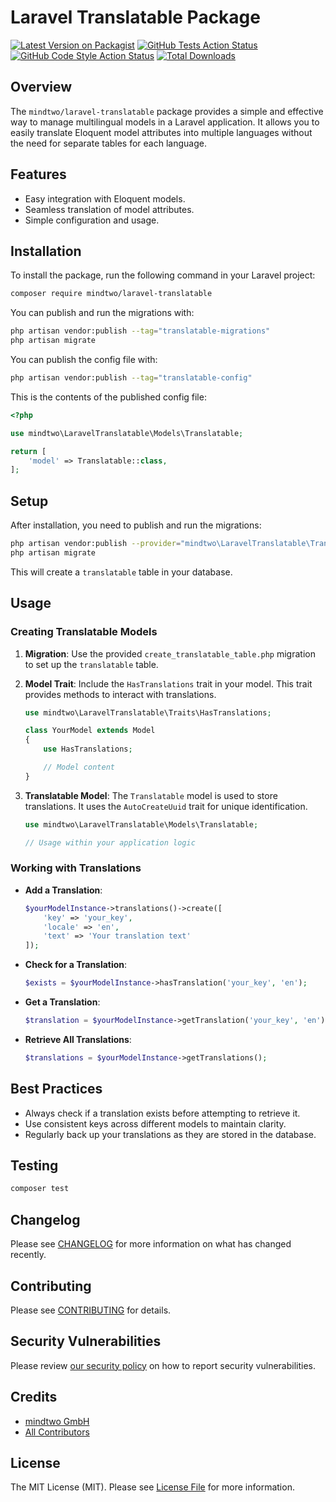 # Laravel Translatable Package

[![Latest Version on Packagist](https://img.shields.io/packagist/v/mindtwo/laravel-translatable.svg?style=flat-square)](https://packagist.org/packages/mindtwo/laravel-translatable)
[![GitHub Tests Action Status](https://img.shields.io/github/actions/workflow/status/mindtwo/laravel-translatable/run-tests.yml?branch=main&label=tests&style=flat-square)](https://github.com/mindtwo/laravel-translatable/actions?query=workflow%3Arun-tests+branch%3Amain)
[![GitHub Code Style Action Status](https://img.shields.io/github/actions/workflow/status/mindtwo/laravel-translatable/fix-php-code-style-issues.yml?branch=main&label=code%20style&style=flat-square)](https://github.com/mindtwo/laravel-translatable/actions?query=workflow%3A"Fix+PHP+code+style+issues"+branch%3Amain)
[![Total Downloads](https://img.shields.io/packagist/dt/mindtwo/laravel-translatable.svg?style=flat-square)](https://packagist.org/packages/mindtwo/laravel-translatable)


## Overview

The `mindtwo/laravel-translatable` package provides a simple and effective way to manage multilingual models in a Laravel application. It allows you to easily translate Eloquent model attributes into multiple languages without the need for separate tables for each language.

## Features

- Easy integration with Eloquent models.
- Seamless translation of model attributes.
- Simple configuration and usage.

## Installation

To install the package, run the following command in your Laravel project:

```bash
composer require mindtwo/laravel-translatable
```

You can publish and run the migrations with:

```bash
php artisan vendor:publish --tag="translatable-migrations"
php artisan migrate
```

You can publish the config file with:

```bash
php artisan vendor:publish --tag="translatable-config"
```

This is the contents of the published config file:

```php
<?php

use mindtwo\LaravelTranslatable\Models\Translatable;

return [
    'model' => Translatable::class,
];
```


## Setup
After installation, you need to publish and run the migrations:

```bash
php artisan vendor:publish --provider="mindtwo\LaravelTranslatable\TranslatableServiceProvider"
php artisan migrate
```

This will create a `translatable` table in your database.

## Usage

### Creating Translatable Models
1. **Migration**: Use the provided `create_translatable_table.php` migration to set up the `translatable` table.

2. **Model Trait**: Include the `HasTranslations` trait in your model. This trait provides methods to interact with translations.

    ```php
    use mindtwo\LaravelTranslatable\Traits\HasTranslations;

    class YourModel extends Model
    {
        use HasTranslations;

        // Model content
    }
    ```

3. **Translatable Model**: The `Translatable` model is used to store translations. It uses the `AutoCreateUuid` trait for unique identification.

    ```php
    use mindtwo\LaravelTranslatable\Models\Translatable;

    // Usage within your application logic
    ```

### Working with Translations
- **Add a Translation**:
    ```php
    $yourModelInstance->translations()->create([
        'key' => 'your_key',
        'locale' => 'en',
        'text' => 'Your translation text'
    ]);
    ```

- **Check for a Translation**:
    ```php
    $exists = $yourModelInstance->hasTranslation('your_key', 'en');
    ```

- **Get a Translation**:
    ```php
    $translation = $yourModelInstance->getTranslation('your_key', 'en');
    ```

- **Retrieve All Translations**:
    ```php
    $translations = $yourModelInstance->getTranslations();
    ```

## Best Practices
- Always check if a translation exists before attempting to retrieve it.
- Use consistent keys across different models to maintain clarity.
- Regularly back up your translations as they are stored in the database.


## Testing

```bash
composer test
```

## Changelog

Please see [CHANGELOG](CHANGELOG.md) for more information on what has changed recently.

## Contributing

Please see [CONTRIBUTING](CONTRIBUTING.md) for details.

## Security Vulnerabilities

Please review [our security policy](../../security/policy) on how to report security vulnerabilities.

## Credits

- [mindtwo GmbH](https://github.com/mindtwo)
- [All Contributors](../../contributors)

## License

The MIT License (MIT). Please see [License File](LICENSE.md) for more information.
